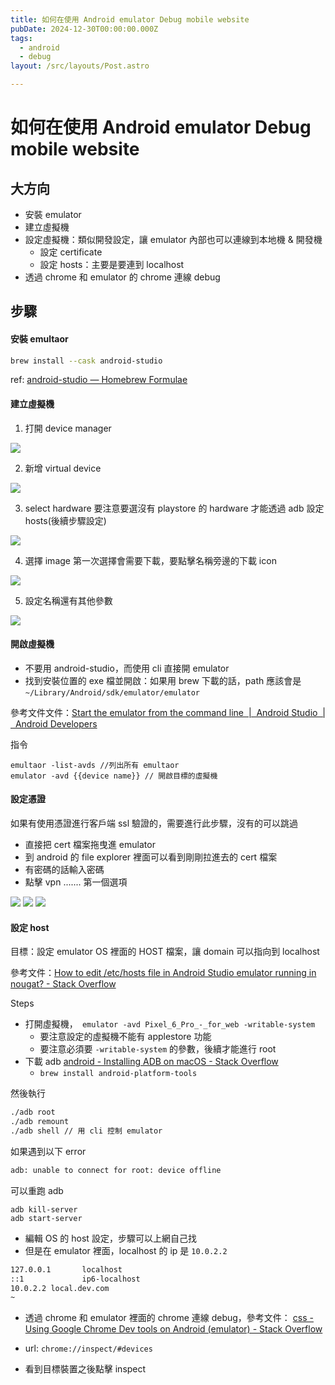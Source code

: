 ```yaml
---
title: 如何在使用 Android emulator Debug mobile website
pubDate: 2024-12-30T00:00:00.000Z
tags:
  - android
  - debug
layout: /src/layouts/Post.astro

---
```


# 如何在使用 Android emulator Debug mobile website

## 大方向
- 安裝 emulator
- 建立虛擬機
- 設定虛擬機：類似開發設定，讓 emulator 內部也可以連線到本地機 & 開發機
  - 設定 certificate
  - 設定 hosts：主要是要連到 localhost
- 透過 chrome 和 emulator 的 chrome 連線 debug

## 步驟
####  安裝 emultaor

```bash
brew install --cask android-studio
```

ref: [android-studio — Homebrew Formulae](https://formulae.brew.sh/cask/android-studio) 


#### 建立虛擬機

1. 打開 device manager

![](/public/assets/images/post/20241230_debug-with-android-emulator-01.jpg)


2. 新增 virtual device

![](/public/assets/images/post/20241230_debug-with-android-emulator-02.jpg)


3. select hardware
要注意要選沒有 playstore 的 hardware 才能透過 adb 設定 hosts(後續步驟設定)

![](/public/assets/images/post/20241230_debug-with-android-emulator-03.jpg)


4. 選擇 image 
第一次選擇會需要下載，要點擊名稱旁邊的下載 icon

![](/public/assets/images/post/20241230_debug-with-android-emulator-04.jpg)


5. 設定名稱還有其他參數

![](/public/assets/images/post/20241230_debug-with-android-emulator-05.jpg)


#### 開啟虛擬機

- 不要用 android-studio，而使用 cli 直接開 emulator
- 找到安裝位置的 exe 檔並開啟：如果用 brew 下載的話，path 應該會是 `~/Library/Android/sdk/emulator/emulator`

參考文件文件：[Start the emulator from the command line  |  Android Studio  |  Android Developers](https://developer.android.com/studio/run/emulator-commandline)

指令

```
emultaor -list-avds //列出所有 emultaor
emulator -avd {{device name}} // 開啟目標的虛擬機
```
	
#### 設定憑證

如果有使用憑證進行客戶端 ssl 驗證的，需要進行此步驟，沒有的可以跳過

- 直接把 cert 檔案拖曳進 emulator
- 到 android 的 file explorer 裡面可以看到剛剛拉進去的 cert 檔案
- 有密碼的話輸入密碼
- 點擊 vpn ....... 第一個選項


![](/public/assets/images/post/20241230_debug-with-android-emulator-06.jpg)
![](/public/assets/images/post/20241230_debug-with-android-emulator-07.jpg)
![](/public/assets/images/post/20241230_debug-with-android-emulator-08.jpg)

#### 設定 host
目標：設定 emulator OS 裡面的 HOST 檔案，讓 domain 可以指向到 localhost

參考文件：[How to edit /etc/hosts file in Android Studio emulator running in nougat? - Stack Overflow](https://stackoverflow.com/questions/41117715/how-to-edit-etc-hosts-file-in-android-studio-emulator-running-in-nougat)


Steps
- 打開虛擬機，` emulator -avd Pixel_6_Pro_-_for_web -writable-system`
	- 要注意設定的虛擬機不能有 applestore 功能
	- 要注意必須要 `-writable-system` 的參數，後續才能進行 root
- 下載 adb [android - Installing ADB on macOS - Stack Overflow](https://stackoverflow.com/questions/31374085/installing-adb-on-macos)
	- `brew install android-platform-tools`

然後執行

```bash
./adb root
./adb remount
./adb shell // 用 cli 控制 emulator
```

如果遇到以下 error
```bash
adb: unable to connect for root: device offline
```
可以重跑 adb
```
adb kill-server
adb start-server
```

- 編輯 OS 的 host 設定，步驟可以上網自己找
- 但是在 emulator 裡面，localhost 的 ip 是  `10.0.2.2`

```bash
127.0.0.1       localhost
::1             ip6-localhost
10.0.2.2 local.dev.com
~
```


- 透過 chrome 和 emulator 裡面的 chrome 連線 debug，參考文件： [css - Using Google Chrome Dev tools on Android (emulator) - Stack Overflow](https://stackoverflow.com/questions/29305353/using-google-chrome-dev-tools-on-android-emulator)


- url: `chrome://inspect/#devices`
- 看到目標裝置之後點擊 inspect



